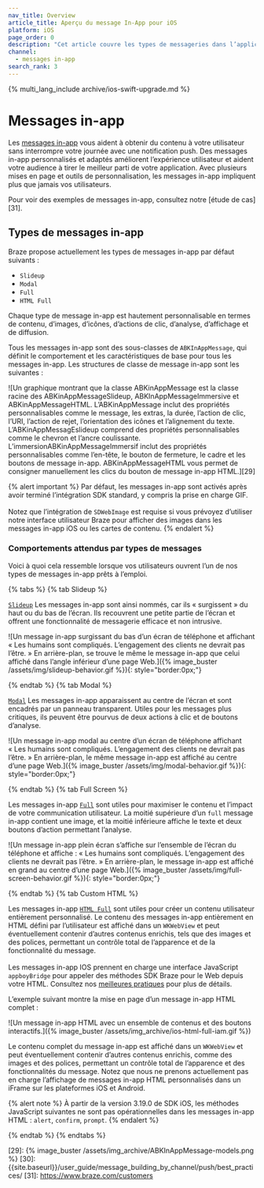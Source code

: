 ```yaml
---
nav_title: Overview
article_title: Aperçu du message In-App pour iOS
platform: iOS
page_order: 0
description: "Cet article couvre les types de messageries dans l’application iOS, les comportements attendus et plusieurs cas d’utilisation."
channel:
  - messages in-app
search_rank: 3
---
```


{% multi_lang_include archive/ios-swift-upgrade.md %}


# Messages in-app

Les [messages in-app]({{site.baseurl}}/user_guide/message_building_by_channel/in-app_messages/) vous aident à obtenir du contenu à votre utilisateur sans interrompre votre journée avec une notification push. Des messages in-app personnalisés et adaptés améliorent l’expérience utilisateur et aident votre audience à tirer le meilleur parti de votre application. Avec plusieurs mises en page et outils de personnalisation, les messages in-app impliquent plus que jamais vos utilisateurs.

Pour voir des exemples de messages in-app, consultez notre [étude de cas][31].

## Types de messages in-app

Braze propose actuellement les types de messages in-app par défaut suivants : 

- `Slideup`
- `Modal`
- `Full`
- `HTML Full`

Chaque type de message in-app est hautement personnalisable en termes de contenu, d’images, d’icônes, d’actions de clic, d’analyse, d’affichage et de diffusion.

Tous les messages in-app sont des sous-classes de `ABKInAppMessage`, qui définit le comportement et les caractéristiques de base pour tous les messages in-app. Les structures de classe de message in-app sont les suivantes :

![Un graphique montrant que la classe ABKinAppMessage est la classe racine des ABKinAppMessageSlideup, ABKInAppMessageImmersive et ABKinAppMessageHTML. L’ABKinAppMessage inclut des propriétés personnalisables comme le message, les extras, la durée, l’action de clic, l’URI, l’action de rejet, l’orientation des icônes et l’alignement du texte. L’ABKinAppMessagEslideup comprend des propriétés personnalisables comme le chevron et l’ancre coulissante. L’immersionABKinAppMessageImmersif inclut des propriétés personnalisables comme l’en-tête, le bouton de fermeture, le cadre et les boutons de message in-app. ABKinAppMessageHTML vous permet de consigner manuellement les clics du bouton de message in-app HTML.][29]

{% alert important %}
Par défaut, les messages in-app sont activés après avoir terminé l’intégration SDK standard, y compris la prise en charge GIF. 
<br><br>
Notez que l’intégration de `SDWebImage` est requise si vous prévoyez d’utiliser notre interface utilisateur Braze pour afficher des images dans les messages in-app iOS ou les cartes de contenu.
{% endalert %}

### Comportements attendus par types de messages

Voici à quoi cela ressemble lorsque vos utilisateurs ouvrent l’un de nos types de messages in-app prêts à l’emploi.

{% tabs %}
{% tab Slideup %}

[`Slideup`](https://appboy.github.io/appboy-ios-sdk/docs/interface_a_b_k_in_app_message_slideup.html) Les messages in-app sont ainsi nommés, car ils « surgissent » du haut ou du bas de l’écran. Ils recouvrent une petite partie de l’écran et offrent une fonctionnalité de messagerie efficace et non intrusive.

![Un message in-app surgissant du bas d’un écran de téléphone et affichant « Les humains sont compliqués. L’engagement des clients ne devrait pas l’être. » En arrière-plan, se trouve le même le message in-app que celui affiché dans l’angle inférieur d’une page Web.]({% image_buster /assets/img/slideup-behavior.gif %}){: style="border:0px;"}


{% endtab %}
{% tab Modal %}

[`Modal`](https://appboy.github.io/appboy-ios-sdk/docs/interface_a_b_k_in_app_message_modal.html) Les messages in-app apparaissent au centre de l’écran et sont encadrés par un panneau transparent. Utiles pour les messages plus critiques, ils peuvent être pourvus de deux actions à clic et de boutons d’analyse.

![Un message in-app modal au centre d’un écran de téléphone affichant « Les humains sont compliqués. L’engagement des clients ne devrait pas l’être. » En arrière-plan, le même message in-app est affiché au centre d’une page Web.]({% image_buster /assets/img/modal-behavior.gif %}){: style="border:0px;"}

{% endtab %}
{% tab Full Screen %}

Les messages in-app [`Full`](https://appboy.github.io/appboy-ios-sdk/docs/interface_a_b_k_in_app_message_full.html) sont utiles pour maximiser le contenu et l’impact de votre communication utilisateur. La moitié supérieure d’un `full` message in-app contient une image, et la moitié inférieure affiche le texte et deux boutons d’action permettant l’analyse.

![Un message in-app plein écran s’affiche sur l’ensemble de l’écran du téléphone et affiche : « Les humains sont compliqués. L’engagement des clients ne devrait pas l’être. » En arrière-plan, le message in-app est affiché en grand au centre d’une page Web.]({% image_buster /assets/img/full-screen-behavior.gif %}){: style="border:0px;"}

{% endtab %}
{% tab Custom HTML %}

Les messages in-app [`HTML Full`](https://appboy.github.io/appboy-ios-sdk/docs/interface_a_b_k_in_app_message_h_t_m_l_full.html) sont utiles pour créer un contenu utilisateur entièrement personnalisé. Le contenu des messages in-app entièrement en HTML défini par l’utilisateur est affiché dans un `WKWebView` et peut éventuellement contenir d’autres contenus enrichis, tels que des images et des polices, permettant un contrôle total de l’apparence et de la fonctionnalité du message. <br><br>Les messages in-app IOS prennent en charge une interface JavaScript `appboyBridge` pour appeler des méthodes SDK Braze pour le Web depuis votre HTML. Consultez nos [meilleures pratiques]({{site.baseurl}}/user_guide/message_building_by_channel/in-app_messages/best_practices/) pour plus de détails.

L’exemple suivant montre la mise en page d’un message in-app HTML complet :

![Un message in-app HTML avec un ensemble de contenus et des boutons interactifs.]({% image_buster /assets/img_archive/ios-html-full-iam.gif %})

Le contenu complet du message in-app est affiché dans un `WKWebView` et peut éventuellement contenir d’autres contenus enrichis, comme des images et des polices, permettant un contrôle total de l’apparence et des fonctionnalités du message. Notez que nous ne prenons actuellement pas en charge l’affichage de messages in-app HTML personnalisés dans un iFrame sur les plateformes iOS et Android.

{% alert note %}
À partir de la version 3.19.0 de SDK iOS, les méthodes JavaScript suivantes ne sont pas opérationnelles dans les messages in-app HTML : `alert`, `confirm`, `prompt`.
{% endalert %}

{% endtab %}
{% endtabs %}

[29]: {% image_buster /assets/img_archive/ABKInAppMessage-models.png %}
[30]: {{site.baseurl}}/user_guide/message_building_by_channel/push/best_practices/
[31]: https://www.braze.com/customers
